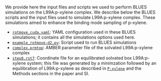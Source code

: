 We provide here the input files and scripts we used to perform BLUES simulations on the L99A:p-xylene complex. We describe below the BLUES scripts and the input files used to simulate L99A:p-xylene complex. These simulations aimed to enhance the binding mode sampling of p-xylene.

- [`rotmove_cuda.yaml`](rotmove_cuda.yaml): YAML configuration used in these BLUES simulations; it contains all the simulations options used here.
- [`example_rotmove-d2.py`](example_rotmove-d2.py): Script used to run BLUES simulations
- [`complex.prmtop`](complex.prmtop): AMBER parameter file of the solvated L99A:p-xylene complex
- [`step8.rst7`](step8.rst7): Coordinate file for an equilibrated solvated box L99A:p-xylene system; this file was generated by a minimzation followed by an equilibration of L99A:p-xylene as described in [`P-xylene`](../../../MD-simulations/MD_on_L99A_complexes/P-xylene) and the Methods sections in the paper and SI.
